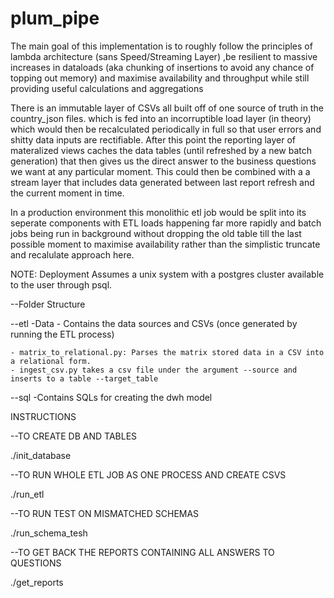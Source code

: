 # plum_pipe

The main goal of this implementation is to roughly follow the principles of lambda architecture (sans Speed/Streaming Layer) ,be resilient to massive increases in dataloads (aka chunking
of insertions to avoid any chance of topping out memory) and maximise availability and throughput while still providing useful calculations and aggregations

There is an immutable layer of CSVs all built off of one source of truth in the country_json files. 
which is fed into an incorruptible load layer (in theory) which would then be recalculated periodically in full so that user errors and shitty data inputs are 
rectifiable. After this point the reporting layer of materalized views caches the data tables (until refreshed by a new batch generation) that then gives us the 
direct answer to the business questions we want at any particular moment. This could then be combined with a a stream layer that includes data generated between
last report refresh and the current moment in time. 

In a production environment this monolithic etl job would be split into its seperate components 
with ETL loads happening far more rapidly and batch jobs being run in background without dropping the old table till the last possible moment to maximise 
availability rather than the simplistic truncate and recalulate approach here.


NOTE: Deployment Assumes a unix system with a postgres cluster available to the user through psql.

--Folder Structure


--etl
    -Data
    - Contains the data sources and CSVs (once generated by running the ETL process)

    - matrix_to_relational.py: Parses the matrix stored data in a CSV into a relational form.
    - ingest_csv.py takes a csv file under the argument --source and inserts to a table --target_table
    
--sql
    -Contains SQLs for creating the dwh model


INSTRUCTIONS

--TO CREATE DB AND TABLES

./init_database

--TO RUN WHOLE ETL JOB AS ONE PROCESS AND CREATE CSVS

./run_etl

--TO RUN TEST ON MISMATCHED SCHEMAS

./run_schema_tesh

--TO GET BACK THE REPORTS CONTAINING ALL ANSWERS TO QUESTIONS

./get_reports
